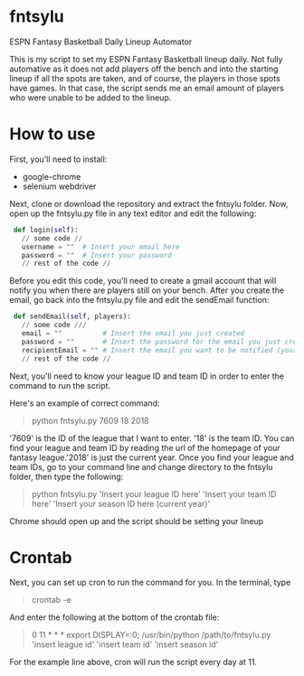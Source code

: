 # fntsylu
ESPN Fantasy Basketball Daily Lineup Automator

This is my script to set my ESPN Fantasy Basketball lineup daily. Not fully automative as it does not add players off 
the bench and into the starting lineup if all the spots are taken, and of course, the players in those spots have games.
In that case, the script sends me an email amount of players who were unable to be added to the lineup.

# How to use

First, you'll need to install:
 - google-chrome
 - selenium webdriver

Next, clone or download the repository and extract the fntsylu folder. Now, open up the fntsylu.py file in any text editor and edit the following:
```python
 def login(self):
   // some code //
   username = ""  # Insert your email here
   password = ""  # Insert your password
   // rest of the code //
```
Before you edit this code, you'll need to create a gmail account that will notify you when there are players still on your bench. After you create the email, go back into the fntsylu.py file and edit the sendEmail function:
```python
 def sendEmail(self, players):
   // some code ///
   email = ""          # Insert the email you just created
   password = ""       # Insert the password for the email you just created
   recipientEmail = "" # Insert the email you want to be notified (your personal email)
   // rest of the code //
```
Next, you'll need to know your league ID and team ID in order to enter the command to run the script. 

Here's an example of correct command:
 > python fntsylu.py 7609 18 2018

'7609' is the ID of the league that I want to enter. '18' is the team ID. You can find your league and team ID by reading the url of the homepage of your fantasy league.'2018' is just the current year. Once you find your league and team IDs, go to your command line and change directory to the fntsylu folder, then type the following:
 > python fntsylu.py 'Insert your league ID here' 'Insert your team ID here' 'Insert your season ID here (current year)'

Chrome should open up and the script should be setting your lineup

# Crontab

Next, you can set up cron to run the command for you. In the terminal, type 
 > crontab -e 

And enter the following at the bottom of the crontab file:
 > 0 11 * * * export DISPLAY=:0; /usr/bin/python /path/to/fntsylu.py 'insert league id' 'insert team id' 'insert season id'

For the example line above, cron will run the script every day at 11. 
